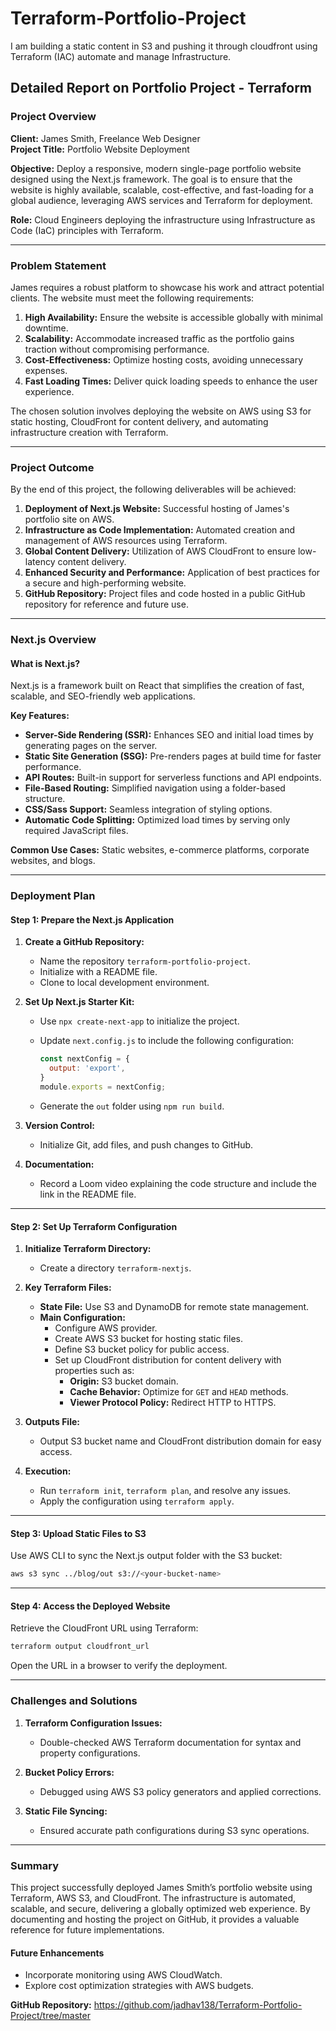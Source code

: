# Terraform-Portfolio-Project
I am building a static content in S3 and pushing it through cloudfront using Terraform (IAC) automate and manage Infrastructure.





## Detailed Report on Portfolio Project - Terraform  

### Project Overview  

**Client:** James Smith, Freelance Web Designer  
**Project Title:** Portfolio Website Deployment  

**Objective:** Deploy a responsive, modern single-page portfolio website designed using the Next.js framework. The goal is to ensure that the website is highly available, scalable, cost-effective, and fast-loading for a global audience, leveraging AWS services and Terraform for deployment.  

**Role:** Cloud Engineers deploying the infrastructure using Infrastructure as Code (IaC) principles with Terraform.  

---

### Problem Statement  

James requires a robust platform to showcase his work and attract potential clients. The website must meet the following requirements:  
1. **High Availability:** Ensure the website is accessible globally with minimal downtime.  
2. **Scalability:** Accommodate increased traffic as the portfolio gains traction without compromising performance.  
3. **Cost-Effectiveness:** Optimize hosting costs, avoiding unnecessary expenses.  
4. **Fast Loading Times:** Deliver quick loading speeds to enhance the user experience.  

The chosen solution involves deploying the website on AWS using S3 for static hosting, CloudFront for content delivery, and automating infrastructure creation with Terraform.  

---

### Project Outcome  

By the end of this project, the following deliverables will be achieved:  
1. **Deployment of Next.js Website:** Successful hosting of James's portfolio site on AWS.  
2. **Infrastructure as Code Implementation:** Automated creation and management of AWS resources using Terraform.  
3. **Global Content Delivery:** Utilization of AWS CloudFront to ensure low-latency content delivery.  
4. **Enhanced Security and Performance:** Application of best practices for a secure and high-performing website.  
5. **GitHub Repository:** Project files and code hosted in a public GitHub repository for reference and future use.  

---

### Next.js Overview  

#### What is Next.js?  
Next.js is a framework built on React that simplifies the creation of fast, scalable, and SEO-friendly web applications.  

**Key Features:**  
- **Server-Side Rendering (SSR):** Enhances SEO and initial load times by generating pages on the server.  
- **Static Site Generation (SSG):** Pre-renders pages at build time for faster performance.  
- **API Routes:** Built-in support for serverless functions and API endpoints.  
- **File-Based Routing:** Simplified navigation using a folder-based structure.  
- **CSS/Sass Support:** Seamless integration of styling options.  
- **Automatic Code Splitting:** Optimized load times by serving only required JavaScript files.  

**Common Use Cases:** Static websites, e-commerce platforms, corporate websites, and blogs.  

---

### Deployment Plan  

#### **Step 1: Prepare the Next.js Application**  

1. **Create a GitHub Repository:**  
   - Name the repository `terraform-portfolio-project`.  
   - Initialize with a README file.  
   - Clone to local development environment.  

2. **Set Up Next.js Starter Kit:**  
   - Use `npx create-next-app` to initialize the project.  
   - Update `next.config.js` to include the following configuration:  

     ```javascript
     const nextConfig = {
       output: 'export',
     }
     module.exports = nextConfig;
     ```  
   - Generate the `out` folder using `npm run build`.  

3. **Version Control:**  
   - Initialize Git, add files, and push changes to GitHub.  

4. **Documentation:**  
   - Record a Loom video explaining the code structure and include the link in the README file.  

---

#### **Step 2: Set Up Terraform Configuration**  

1. **Initialize Terraform Directory:**  
   - Create a directory `terraform-nextjs`.  

2. **Key Terraform Files:**  
   - **State File:** Use S3 and DynamoDB for remote state management.  
   - **Main Configuration:**  
     - Configure AWS provider.  
     - Create AWS S3 bucket for hosting static files.  
     - Define S3 bucket policy for public access.  
     - Set up CloudFront distribution for content delivery with properties such as:  
       - **Origin:** S3 bucket domain.  
       - **Cache Behavior:** Optimize for `GET` and `HEAD` methods.  
       - **Viewer Protocol Policy:** Redirect HTTP to HTTPS.  

3. **Outputs File:**  
   - Output S3 bucket name and CloudFront distribution domain for easy access.  

4. **Execution:**  
   - Run `terraform init`, `terraform plan`, and resolve any issues.  
   - Apply the configuration using `terraform apply`.  

---

#### **Step 3: Upload Static Files to S3**  
Use AWS CLI to sync the Next.js output folder with the S3 bucket:  

```bash
aws s3 sync ../blog/out s3://<your-bucket-name>
```  

---

#### **Step 4: Access the Deployed Website**  
Retrieve the CloudFront URL using Terraform:  

```bash
terraform output cloudfront_url
```  
Open the URL in a browser to verify the deployment.  

---

### Challenges and Solutions  

1. **Terraform Configuration Issues:**  
   - Double-checked AWS Terraform documentation for syntax and property configurations.  

2. **Bucket Policy Errors:**  
   - Debugged using AWS S3 policy generators and applied corrections.  

3. **Static File Syncing:**  
   - Ensured accurate path configurations during S3 sync operations.  

---

### Summary  

This project successfully deployed James Smith’s portfolio website using Terraform, AWS S3, and CloudFront. The infrastructure is automated, scalable, and secure, delivering a globally optimized web experience. By documenting and hosting the project on GitHub, it provides a valuable reference for future implementations.  

#### Future Enhancements  
- Incorporate monitoring using AWS CloudWatch.  
- Explore cost optimization strategies with AWS budgets.  

**GitHub Repository:** https://github.com/jadhav138/Terraform-Portfolio-Project/tree/master
 

 


